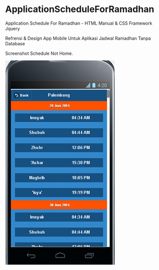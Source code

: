 ApplicationScheduleForRamadhan
==============================

Application Schedule For Ramadhan - HTML Manual &amp; CSS Framework Jquery

Refrensi & Design App Mobile Untuk Aplikasi Jadwal Ramadhan Tanpa Database

Screenshot Schedule Not Home.

<img src="https://raw.githubusercontent.com/xidsoft/ApplicationScheduleForRamadhan/master/Screenshot.png">
